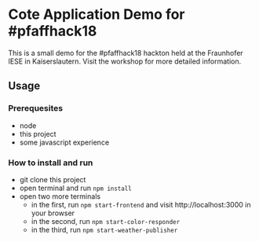 # Cote Application Demo for #pfaffhack18

This is a small demo for the #pfaffhack18 hackton held at the Fraunhofer IESE in Kaiserslautern.
Visit the workshop for more detailed information.

## Usage

### Prerequesites

- node
- this project
- some javascript experience

### How to install and run

- git clone this project
- open terminal and run `npm install`
- open two more terminals
  - in the first, run `npm start-frontend` and visit http://localhost:3000 in your browser
  - in the second, run `npm start-color-responder`
  - in the third, run `npm start-weather-publisher`
